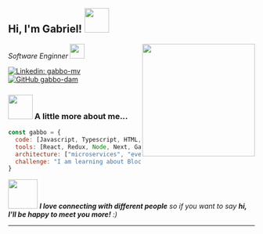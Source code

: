<h2> Hi, I'm Gabriel! <img src="https://media.giphy.com/media/mGcNjsfWAjY5AEZNw6/giphy.gif" width="50"></h2>
<img align='right' src="https://media2.giphy.com/media/qgQUggAC3Pfv687qPC/giphy.gif?cid=790b761132bf774124223c3e8b5a02a4f0806770f381bbe9&rid=giphy.gif&ct=g" width="230">
<p><em>Software Enginner <img src="https://media.giphy.com/media/WUlplcMpOCEmTGBtBW/giphy.gif" width="30"></em></p>

<!-- [![Twitter: ThaiiBraga](https://img.shields.io/twitter/follow/ThaiiBraga?style=social)](https://twitter.com/ThaiiBraga) -->
[![Linkedin: gabbo-mv](https://img.shields.io/badge/gabbomv-blue?style=flat-square&logo=Linkedin&logoColor=white&link=https://www.linkedin.com/in/gabbo-mv/)](https://www.linkedin.com/in/gabbo-mv/)
[![GitHub gabbo-dam](https://img.shields.io/github/followers/gabbo-dam?label=follow&style=social)](https://github.com/gabbo-dam)


### <img src="https://media.giphy.com/media/VgCDAzcKvsR6OM0uWg/giphy.gif" width="50"> A little more about me...  

```javascript
const gabbo = {
  code: [Javascript, Typescript, HTML, CSS, Solidity, Python, C++],
  tools: [React, Redux, Node, Next, Gatsby, Storybook, Styled-Components, Jest, Web3],
  architecture: ["microservices", "event-driven", "design system pattern"],
  challenge: "I am learning about Blockchain and Machine Learning"
}
```

<img src="https://media.giphy.com/media/LnQjpWaON8nhr21vNW/giphy.gif" width="60"> <em><b>I love connecting with different people</b> so if you want to say <b>hi, I'll be happy to meet you more!</b> :)</em>

---
